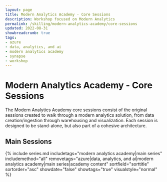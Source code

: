 ```yaml
---
layout: page
title: Modern Analytics Academy - Core Sessions
description: Workshop focused on Modern Analytics
permalink: /skilling/modern-analytics-academy/core-sessions
updated: 2022-08-31
showbreadcrumb: true
tags:
- azure
- data, analytics, and ai
- modern analytics academy
- synapse
- workshop
---
```


# Modern Analytics Academy - Core Sessions

The Modern Analytics Academy core sessions consist of the original sessions created to walk through a modern analytics solution, from data creation/ingestion through warehousing and visualization. Each session is designed to be stand-alone, but also part of a cohesive architecture. 

## Main Sessions

{% include series.md 
    includetags="modern analytics academy|main series" includemethod="all" 
    removetags="azure|data, analytics, and ai|modern analytics academy|main series|academy content" 
    sortfield="sorttitle" sortorder="asc" showdate="false" showtags="true"
    visualstyle="normal"
%}
